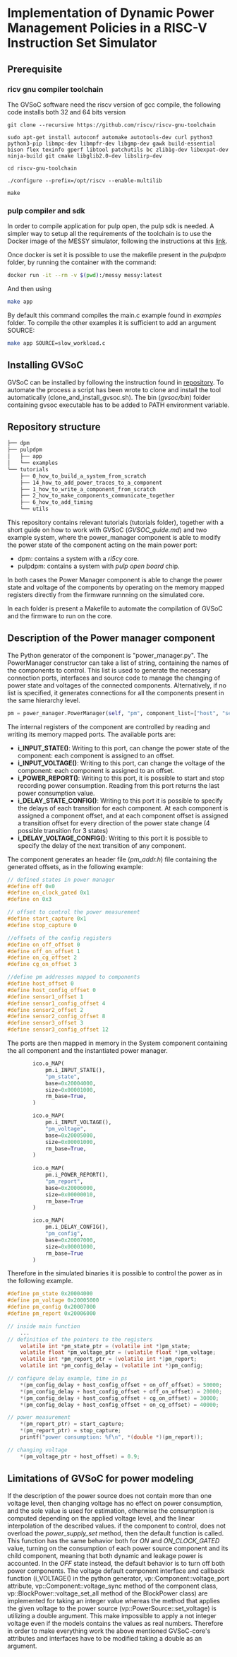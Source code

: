 # Implementation of Dynamic Power Management Policies in a RISC-V Instruction Set Simulator

## Prerequisite

### ricv gnu compiler toolchain

The  GVSoC software need the riscv version of gcc compile, the following code installs both 32 and 64 bits version

~~~shell
git clone --recursive https://github.com/riscv/riscv-gnu-toolchain

sudo apt-get install autoconf automake autotools-dev curl python3 python3-pip libmpc-dev libmpfr-dev libgmp-dev gawk build-essential bison flex texinfo gperf libtool patchutils bc zlib1g-dev libexpat-dev ninja-build git cmake libglib2.0-dev libslirp-dev

cd riscv-gnu-toolchain

./configure --prefix=/opt/riscv --enable-multilib

make 
~~~

### pulp compiler and sdk
In order to compile application for pulp open, the pulp sdk is needed.
A simpler way to setup all the requirements of the toolchain is to use the Docker image of the MESSY simulator, following the instructions at this [link](https://eml-eda.github.io/messy/docker/).

Once docker is set it is possible to use the makefile present in the _pulpdpm_ folder, by running the container with the command:

~~~bash
docker run -it --rm -v $(pwd):/messy messy:latest
~~~

And then using

~~~bash
make app
~~~

By default this command compiles the main.c example found in _examples_ folder. To compile the other examples it is sufficient to add an argument SOURCE:

~~~bash
make app SOURCE=slow_workload.c
~~~

## Installing GVSoC

GVSoC can be installed by following the instruction found in [repository](https://github.com/eml-eda/gvsoc). To automate the process a script has been wrote to clone and install the tool automatically (clone_and_install_gvsoc.sh). The bin (_gvsoc/bin_) folder containing gvsoc executable has to be added to PATH environment variable.

## Repository structure

~~~bash
├── dpm
├── pulpdpm
│   ├── app
│   └── examples
└── tutorials
    ├── 0_how_to_build_a_system_from_scratch
    ├── 14_how_to_add_power_traces_to_a_component
    ├── 1_how_to_write_a_component_from_scratch
    ├── 2_how_to_make_components_communicate_together
    ├── 6_how_to_add_timing
    └── utils
~~~

This repository contains relevant tutorials (tutorials folder), together with a short guide on how to work with GVSoC (_GVSOC_guide.md_) and two example system, where the power_manager component is able to modify the power state of the component acting on the main power port:

- dpm: contains a system with a _ri5cy_ core.
- pulpdpm: contains a system with _pulp open board_ chip.

In both cases the Power Manager component is able to change the power state and voltage of the components by operating on the memory mapped registers directly from the firmware runnning on the simulated core.

In each folder is present a Makefile to automate the compilation of GVSoC and the firmware to run on the core.


## Description of the Power manager component

The Python generator of the component is "power_manager.py".
The PowerManager constructor can take a list of string, containing the names of the components to control. This list is used to generate the necessary connection ports, interfaces and source code to manage the changing of power state and voltages of the connected components. Alternatively, if no list is specified, it generates connections for all the components present in the same hierarchy level.

~~~Python
pm = power_manager.PowerManager(self, "pm", component_list=["host", "sensor1", "sensor2", "sensor3"])
~~~


The internal registers of the component are controlled by reading and writing its memory mapped ports. The available ports are:

- __i_INPUT_STATE()__: Writing to this port, can change the power state of the component: each component is assigned to an offset.
- __i_INPUT_VOLTAGE()__: Writing to this port, can change the voltage of the component: each component is assigned to an offset.
- __i_POWER_REPORT()__: Writing to this port, it is possible to start and stop recording power consumption. Reading from this port returns the last power consumption value.
- __i_DELAY_STATE_CONFIG()__: Writing to this port it is possible to specify the delays of each transition for each component. At each component is assigned a component offset, and at each component offset is assigned a transition offset for every direction of the power state change (4 possible transition for 3 states)
- __i_DELAY_VOLTAGE_CONFIG()__: Writing to this port it is possible to specify the delay of the next transition of any component.

The component generates an header file (_pm_addr.h_) file containing the generated offsets, as in the following example:

~~~c
// defined states in power manager
#define off 0x0
#define on_clock_gated 0x1
#define on 0x3

// offset to control the power measurement
#define start_capture 0x1
#define stop_capture 0

//offsets of the config registers
#define on_off_offset 0
#define off_on_offset 1
#define on_cg_offset 2
#define cg_on_offset 3

//define pm addresses mapped to components
#define host_offset 0
#define host_config_offset 0
#define sensor1_offset 1
#define sensor1_config_offset 4
#define sensor2_offset 2
#define sensor2_config_offset 8
#define sensor3_offset 3
#define sensor3_config_offset 12
~~~

The ports are then mapped in memory in the System component containing the all component and the instantiated power manager.

~~~Python
        ico.o_MAP(
            pm.i_INPUT_STATE(),
            "pm_state",
            base=0x20004000,
            size=0x00001000,
            rm_base=True,
        )

        ico.o_MAP(
            pm.i_INPUT_VOLTAGE(),
            "pm_voltage",
            base=0x20005000,
            size=0x00001000,
            rm_base=True,
        )
        
        ico.o_MAP(
            pm.i_POWER_REPORT(), 
            "pm_report",
            base=0x20006000,
            size=0x00000010,
            rm_base=True
        )

        ico.o_MAP(
            pm.i_DELAY_CONFIG(), 
            "pm_config",
            base=0x20007000,
            size=0x00001000,
            rm_base=True
        ) 
~~~

Therefore in the simulated binaries it is possible to control the power as in the following example.

~~~c
#define pm_state 0x20004000
#define pm_voltage 0x20005000
#define pm_config 0x20007000
#define pm_report 0x20006000

// inside main function
    ...
// definition of the pointers to the registers 
    volatile int *pm_state_ptr = (volatile int *)pm_state;
    volatile float *pm_voltage_ptr = (volatile float *)pm_voltage;
    volatile int *pm_report_ptr = (volatile int *)pm_report;
    volatile int *pm_config_delay = (volatile int *)pm_config;

// configure delay example, time in ps
    *(pm_config_delay + host_config_offset + on_off_offset) = 50000;
    *(pm_config_delay + host_config_offset + off_on_offset) = 20000;
    *(pm_config_delay + host_config_offset + cg_on_offset) = 30000;
    *(pm_config_delay + host_config_offset + on_cg_offset) = 40000;

// power measurement 
    *(pm_report_ptr) = start_capture;
    *(pm_report_ptr) = stop_capture;
    printf("power consumption: %f\n", *(double *)(pm_report));

// changing voltage
    *(pm_voltage_ptr + host_offset) = 0.9;
~~~

## Limitations of GVSoC for power modeling
If the description of the power source does not contain more than one voltage level, then changing voltage has no effect on power consumption, and the sole value is used for estimation, otherwise the consumption is computed depending on the applied voltage level, and the linear interpolation of the described values.
if the component to control, does not overload the _power_supply_set_ method, then the default function is called. This function has the same behavior both for _ON_ and _ON_CLOCK_GATED_ value, turning on the consumption of each power source component and its child component, meaning that both dynamic and leakage power is accounted. In the _OFF_  state instead, the default behavior is to turn off both power components.
The voltage default component interface and callback function (i_VOLTAGE() in the python generator, vp::Component::voltage_port attribute, vp::Component::voltage_sync method of the component class, vp::BlockPower::voltage_set_all method of the BlockPower class) are implemented for taking an integer value whereas the method that applies the given voltage to the power source (vp::PowerSource::set_voltage) is utilizing a double argument. This make impossible to apply a not integer voltage even if the models contains the values as real numbers. Therefore in order to make everything work the above mentioned GVSoC-core's attributes and interfaces have to be modified taking a double as an argument.

